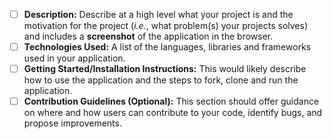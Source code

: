 - [ ]  **Description:** Describe at a high level what your project is and the motivation for the project (*i.e.*, what problem(s) your projects solves) and includes a **screenshot** of the application in the browser.
- [ ]  **Technologies Used:** A list of the languages, libraries and frameworks used in your application.
- [ ]  **Getting Started/Installation Instructions:** This would likely describe how to use the application and the steps to fork, clone and run the application.
- [ ]  **Contribution Guidelines (Optional):** This section should offer guidance on where and how users can contribute to your code, identify bugs, and propose improvements.
